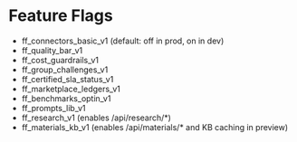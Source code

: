 # Feature Flags
- ff_connectors_basic_v1 (default: off in prod, on in dev)
- ff_quality_bar_v1
- ff_cost_guardrails_v1
- ff_group_challenges_v1
- ff_certified_sla_status_v1
- ff_marketplace_ledgers_v1
- ff_benchmarks_optin_v1
- ff_prompts_lib_v1
- ff_research_v1 (enables /api/research/*)
- ff_materials_kb_v1 (enables /api/materials/* and KB caching in preview)
